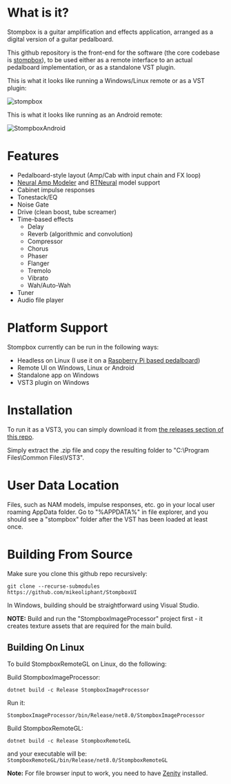 # What is it?

Stompbox is a guitar amplification and effects application, arranged as a digital version of a guitar pedalboard.

This github repository is the front-end for the software (the core codebase is [stompbox](https://github.com/mikeoliphant/stompbox)), to be used either as a remote interface to an actual pedalboard implementation, or as a standalone VST plugin.

This is what it looks like running a Windows/Linux remote or as a VST plugin:

![stompbox](https://github.com/mikeoliphant/StompboxUI/assets/6710799/dd6e9349-ff0d-4437-af42-ef62f1096496)

This is what it looks like running as an Android remote:

![StompboxAndroid](https://github.com/mikeoliphant/StompboxUI/assets/6710799/3189e769-a28c-4e3b-8629-6846fb32de6c)

# Features

* Pedalboard-style layout (Amp/Cab with input chain and FX loop)
* [Neural Amp Modeler](https://github.com/sdatkinson/neural-amp-modeler) and [RTNeural](https://github.com/jatinchowdhury18/RTNeural) model support
* Cabinet impulse responses
* Tonestack/EQ
* Noise Gate
* Drive (clean boost, tube screamer)
* Time-based effects
  - Delay  
  - Reverb (algorithmic and convolution)
  - Compressor
  - Chorus
  - Phaser
  - Flanger
  - Tremolo
  - Vibrato
  - Wah/Auto-Wah
* Tuner
* Audio file player

# Platform Support

Stompbox currently can be run in the following ways:

* Headless on Linux (I use it on a [Raspberry Pi based pedalboard](https://www.youtube.com/watch?v=2I_bxxzQs2s))
* Remote UI on Windows, Linux or Android
* Standalone app on Windows
* VST3 plugin on Windows

# Installation

To run it as a VST3, you can simply download it from [the releases section of this repo](https://github.com/mikeoliphant/StompboxUI/releases/latest).

Simply extract the .zip file and copy the resulting folder to "C:\Program Files\Common Files\VST3".

# User Data Location

Files, such as NAM models, impulse responses, etc. go in your local user roaming AppData folder. Go to "%APPDATA%" in file explorer, and you should see a "stompbox" folder after the VST has been loaded at least once.

# Building From Source

Make sure you clone this github repo recursively:

```
git clone --recurse-submodules https://github.com/mikeoliphant/StompboxUI
```

In Windows, building should be straightforward using Visual Studio.

**NOTE:** Build and run the "StompboxImageProcessor" project first - it creates texture assets that are required for the main build.

## Building On Linux

To build StompboxRemoteGL on Linux, do the following:

Build StompboxImageProcessor:
```
dotnet build -c Release StompboxImageProcessor
```

Run it:
```
StompboxImageProcessor/bin/Release/net8.0/StompboxImageProcessor
```

Build StompboxRemoteGL:
```
dotnet build -c Release StompboxRemoteGL
```

and your executable will be: ```StompboxRemoteGL/bin/Release/net8.0/StompboxRemoteGL```

**Note:** For file browser input to work, you need to have [Zenity](https://help.gnome.org/users/zenity/stable/index.html.en) installed.
